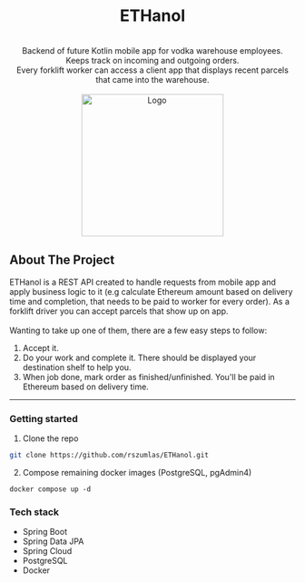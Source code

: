 <div align="center">
<h1 align="center">ETHanol</h1>

<br>

<a align="center">
Backend of future Kotlin mobile app for vodka warehouse employees. Keeps track on incoming and outgoing orders. <br>
Every forklift worker can access a client app that displays recent parcels that came into the warehouse.
</a>
<br><br>
<img src="https://i.ibb.co/kXJBD13/forklift-reverse.png" alt="Logo" width="250">
</div>


<!-- ABOUT THE PROJECT -->
## About The Project

ETHanol is a REST API created to handle requests from mobile app and apply business logic to it (e.g calculate Ethereum amount based on delivery time and completion, that needs to be paid to worker for every order).
As a forklift driver you can accept parcels that show up on app.
<br><br>
Wanting to take up one of them, there are a few easy steps to follow:
1. Accept it.
2. Do your work and complete it. There should be displayed your destination shelf to help you.
3. When job done, mark order as finished/unfinished. You'll be paid in Ethereum based on delivery time.

***

### Getting started
1. Clone the repo
  ```sh
  git clone https://github.com/rszumlas/ETHanol.git
  ```
2. Compose remaining docker images (PostgreSQL, pgAdmin4)
  ```
  docker compose up -d
  ```
  
### Tech stack

* Spring Boot
* Spring Data JPA
* Spring Cloud
* PostgreSQL
* Docker
